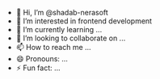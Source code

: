 - 👋 Hi, I’m @shadab-nerasoft
- 👀 I’m interested in frontend development
- 🌱 I’m currently learning ...
- 💞️ I’m looking to collaborate on ...
- 📫 How to reach me ...
- 😄 Pronouns: ...
- ⚡ Fun fact: ...

<!---
shadab-nerasoft/shadab-nerasoft is a ✨ special ✨ repository because its `README.md` (this file) appears on your GitHub profile.
You can click the Preview link to take a look at your changes.
--->
